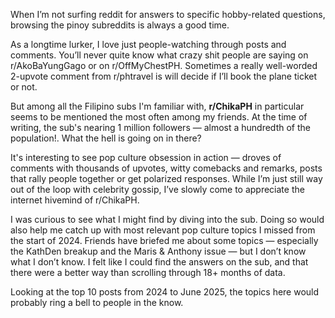 When I’m not surfing reddit for answers to specific hobby-related questions, browsing the pinoy subreddits is always a good time.

As a longtime lurker, I love just people-watching through posts and comments. You’ll never quite know what crazy shit people are saying on r/AkoBaYungGago or on r/OffMyChestPH. Sometimes a really well-worded 2-upvote comment from r/phtravel is will decide if I’ll book the plane ticket or not.

But among all the Filipino subs I'm familiar with, **r/ChikaPH** in particular seems to be mentioned the most often among my friends. At the time of writing, the sub's nearing 1 million followers — almost a hundredth of the population!. What the hell is going on in there?

It's interesting to see pop culture obsession in action — droves of comments with thousands of upvotes, witty comebacks and remarks, posts that rally people together or get polarized responses. While I’m just still way out of the loop with celebrity gossip, I’ve slowly come to appreciate the internet hivemind of r/ChikaPH.

I was curious to see what I might find by diving into the sub. Doing so would also help me catch up with most relevant pop culture topics I missed from the start of 2024. Friends have briefed me about some topics — especially the KathDen breakup and the Maris & Anthony issue — but I don’t know what I don’t know. I felt like I could find the answers on the sub, and that there were a better way than scrolling through 18+ months of data.

Looking at the top 10 posts from 2024 to June 2025, the topics here would probably ring a bell to people in the know.
